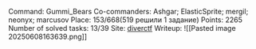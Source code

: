 Command: Gummi_Bears
Co-commanders: Ashgar; ElasticSprite; mergil; neonyx; marcusov
Place: 153/668(519 решили 1 задание)
Points: 2265
Number of solved tasks: 13/39
Site: [diverctf](https://ctfd.diverctf.org/)
Writeup: 
![[Pasted image 20250608163639.png]]